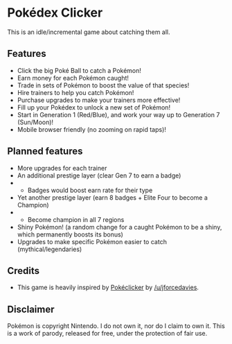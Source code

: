 # Pokédex Clicker

This is an idle/incremental game about catching them all.

## Features

 * Click the big Poké Ball to catch a Pokémon!
 * Earn money for each Pokémon caught!
 * Trade in sets of Pokémon to boost the value of that species!
 * Hire trainers to help you catch Pokémon!
 * Purchase upgrades to make your trainers more effective!
 * Fill up your Pokédex to unlock a new set of Pokémon!
 * Start in Generation 1 (Red/Blue), and work your way up to Generation 7 (Sun/Moon)!
 * Mobile browser friendly (no zooming on rapid taps)!

## Planned features

 * More upgrades for each trainer
 * An additional prestige layer (clear Gen 7 to earn a badge)
 * * Badges would boost earn rate for their type
 * Yet another prestige layer (earn 8 badges + Elite Four to become a Champion)
 * * Become champion in all 7 regions
 * Shiny Pokémon! (a random change for a caught Pokémon to be a shiny, which permanently boosts its bonus)
 * Upgrades to make specific Pokémon easier to catch (mythical/legendaries)

## Credits

 * This game is heavily inspired by [Pokéclicker](https://www.game-change.co.uk/pokeclicker/) by [/u/jforcedavies](https://www.reddit.com/r/incremental_games/comments/8ttxbi/i_made_a_pokemoninspired_idle_clicker_in_reactjs/).

## Disclaimer
Pokémon is copyright Nintendo. I do not own it, nor do I claim to own it. This is a work of parody, released for free, under the protection of fair use.